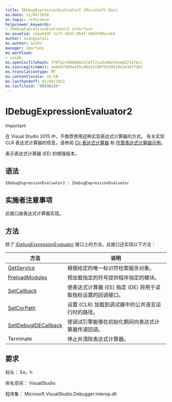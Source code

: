 ```yaml
---
title: IDebugExpressionEvaluator2 |Microsoft Docs
ms.date: 11/04/2016
ms.topic: reference
helpviewer_keywords:
- IDebugExpressionEvaluator2 interface
ms.assetid: cebe649f-1c77-4d33-854f-30d4f00eceb4
author: acangialosi
ms.author: anthc
manager: jmartens
ms.workload:
- vssdk
ms.openlocfilehash: f70fe2c00d680cb7dff2ca3c66e55ee8221476cc
ms.sourcegitcommit: ae6d47b09a439cd0e13180f5e89510e3e347fd47
ms.translationtype: MT
ms.contentlocale: zh-CN
ms.lasthandoff: 02/08/2021
ms.locfileid: "99938156"
---
```

# <a name="idebugexpressionevaluator2"></a>IDebugExpressionEvaluator2
> [!IMPORTANT]
> 在 Visual Studio 2015 中，不推荐使用这种实现表达式计算器的方式。 有关实现 CLR 表达式计算器的信息，请参阅 [Clr 表达式计算器](https://github.com/Microsoft/ConcordExtensibilitySamples/wiki/CLR-Expression-Evaluators) 和 [托管表达式计算器示例](https://github.com/Microsoft/ConcordExtensibilitySamples/wiki/Managed-Expression-Evaluator-Sample)。

 表示表达式计算器 (EE) 的增强版本。

## <a name="syntax"></a>语法

```
IDebugExpressionEvaluator2 : IDebugExpressionEvaluator
```

## <a name="notes-for-implementers"></a>实施者注意事项
 此接口由表达式计算器实现。

## <a name="methods"></a>方法
 除了 [IDebugExpressionEvaluator](../../../extensibility/debugger/reference/idebugexpressionevaluator.md) 接口上的方法，此接口还实现以下方法：

|方法|说明|
|------------|-----------------|
|[GetService](../../../extensibility/debugger/reference/idebugexpressionevaluator2-getservice.md)|根据给定的唯一标识符检索服务对象。|
|[PreloadModules](../../../extensibility/debugger/reference/idebugexpressionevaluator2-preloadmodules.md)|预加载指定的符号提供程序指定的模块。|
|[SetCallback](../../../extensibility/debugger/reference/idebugexpressionevaluator2-setcallback.md)|使表达式计算器 (EE) 指定 (DE) 将用于读取指标设置的回调接口。|
|[SetCorPath](../../../extensibility/debugger/reference/idebugexpressionevaluator2-setcorpath.md)|设置 (CLR) 加载到调试器中的公共语言运行时的路径。|
|[SetIDebugIDECallback](../../../extensibility/debugger/reference/idebugexpressionevaluator2-setidebugidecallback.md)|使调试引擎能够在初始化期间向表达式计算器传递回调。|
|Terminate|停止并清除表达式计算器。|

## <a name="requirements"></a>要求
 标头： Ee。h

 命名空间： VisualStudio

 程序集： Microsoft.VisualStudio.Debugger.Interop.dll
